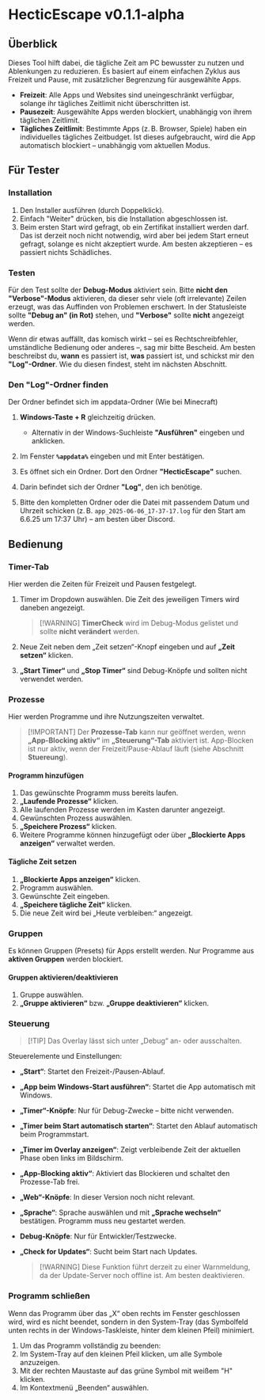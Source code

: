 # HecticEscape v0.1.1-alpha

## Überblick

Dieses Tool hilft dabei, die tägliche Zeit am PC bewusster zu nutzen und Ablenkungen zu reduzieren. Es basiert auf einem einfachen Zyklus aus Freizeit und Pause, mit zusätzlicher Begrenzung für ausgewählte Apps. 

* **Freizeit**: Alle Apps und Websites sind uneingeschränkt verfügbar, solange ihr tägliches Zeitlimit nicht überschritten ist.
* **Pausezeit**: Ausgewählte Apps werden blockiert, unabhängig von ihrem täglichen Zeitlimit.
* **Tägliches Zeitlimit**: Bestimmte Apps (z. B. Browser, Spiele) haben ein individuelles tägliches Zeitbudget. Ist dieses aufgebraucht, wird die App automatisch blockiert – unabhängig vom aktuellen Modus.

## Für Tester

### Installation

1. Den Installer ausführen (durch Doppelklick).
2. Einfach "Weiter" drücken, bis die Installation abgeschlossen ist.
3. Beim ersten Start wird gefragt, ob ein Zertifikat installiert werden darf. Das ist derzeit noch nicht notwendig, wird aber bei jedem Start erneut gefragt, solange es nicht akzeptiert wurde. Am besten akzeptieren – es passiert nichts Schädliches.

### Testen

Für den Test sollte der **Debug-Modus** aktiviert sein. Bitte **nicht den "Verbose"-Modus** aktivieren, da dieser sehr viele (oft irrelevante) Zeilen erzeugt, was das Auffinden von Problemen erschwert. In der Statusleiste sollte **"Debug an" (in Rot)** stehen, und **"Verbose"** sollte **nicht** angezeigt werden.

Wenn dir etwas auffällt, das komisch wirkt – sei es Rechtschreibfehler, umständliche Bedienung oder anderes –, sag mir bitte Bescheid. Am besten beschreibst du, **wann** es passiert ist, **was** passiert ist, und schickst mir den **"Log"-Ordner**. Wie du diesen findest, steht im nächsten Abschnitt.

### Den "Log"-Ordner finden

Der Ordner befindet sich im appdata-Ordner (Wie bei Minecraft)
1. **Windows-Taste + R** gleichzeitig drücken.

   * Alternativ in der Windows-Suchleiste **"Ausführen"** eingeben und anklicken.
2. Im Fenster **`%appdata%`** eingeben und mit Enter bestätigen.
3. Es öffnet sich ein Ordner. Dort den Ordner **"HecticEscape"** suchen.
4. Darin befindet sich der Ordner **"Log"**, den ich benötige.
5. Bitte den kompletten Ordner oder die Datei mit passendem Datum und Uhrzeit schicken (z. B. `app_2025-06-06_17-37-17.log` für den Start am 6.6.25 um 17:37 Uhr) – am besten über Discord.

## Bedienung

### Timer-Tab

Hier werden die Zeiten für Freizeit und Pausen festgelegt.

1. Timer im Dropdown auswählen. Die Zeit des jeweiligen Timers wird daneben angezeigt.

   > \[!WARNING]
   > **TimerCheck** wird im Debug-Modus gelistet und sollte **nicht verändert** werden.
2. Neue Zeit neben dem „Zeit setzen“-Knopf eingeben und auf **„Zeit setzen“** klicken.
3. **„Start Timer“** und **„Stop Timer“** sind Debug-Knöpfe und sollten nicht verwendet werden.

### Prozesse

Hier werden Programme und ihre Nutzungszeiten verwaltet.

> \[!IMPORTANT]
> Der **Prozesse-Tab** kann nur geöffnet werden, wenn **„App-Blocking aktiv“** im **„Steuerung“-Tab** aktiviert ist.
> App-Blocken ist nur aktiv, wenn der Freizeit/Pause-Ablauf läuft (siehe Abschnitt **Stuereung**).

#### Programm hinzufügen

1. Das gewünschte Programm muss bereits laufen.
2. **„Laufende Prozesse“** klicken.
3. Alle laufenden Prozesse werden im Kasten darunter angezeigt.
4. Gewünschten Prozess auswählen.
5. **„Speichere Prozess“** klicken.
6. Weitere Programme können hinzugefügt oder über **„Blockierte Apps anzeigen“** verwaltet werden.

#### Tägliche Zeit setzen

1. **„Blockierte Apps anzeigen“** klicken.
2. Programm auswählen.
3. Gewünschte Zeit eingeben.
4. **„Speichere tägliche Zeit“** klicken.
5. Die neue Zeit wird bei „Heute verbleiben:“ angezeigt.

### Gruppen

Es können Gruppen (Presets) für Apps erstellt werden. Nur Programme aus **aktiven Gruppen** werden blockiert.

#### Gruppen aktivieren/deaktivieren

1. Gruppe auswählen.
2. **„Gruppe aktivieren“** bzw. **„Gruppe deaktivieren“** klicken.

### Steuerung

> \[!TIP]
> Das Overlay lässt sich unter „Debug“ an- oder ausschalten.

Steuerelemente und Einstellungen:

* **„Start“**: Startet den Freizeit-/Pausen-Ablauf.
* **„App beim Windows-Start ausführen“**: Startet die App automatisch mit Windows.
* **„Timer“-Knöpfe**: Nur für Debug-Zwecke – bitte nicht verwenden.
* **„Timer beim Start automatisch starten“**: Startet den Ablauf automatisch beim Programmstart.
* **„Timer im Overlay anzeigen“**: Zeigt verbleibende Zeit der aktuellen Phase oben links im Bildschirm.
* **„App-Blocking aktiv“**: Aktiviert das Blockieren und schaltet den Prozesse-Tab frei.
* **„Web“-Knöpfe**: In dieser Version noch nicht relevant.
* **„Sprache“**: Sprache auswählen und mit **„Sprache wechseln“** bestätigen. Programm muss neu gestartet werden.
* **Debug-Knöpfe**: Nur für Entwickler/Testzwecke.
* **„Check for Updates“**: Sucht beim Start nach Updates.

  > \[!WARNING]
  > Diese Funktion führt derzeit zu einer Warnmeldung, da der Update-Server noch offline ist. Am besten deaktivieren.

### Programm schließen

Wenn das Programm über das „X“ oben rechts im Fenster geschlossen wird, wird es nicht beendet, sondern in den System-Tray (das Symbolfeld unten rechts in der Windows-Taskleiste, hinter dem kleinen Pfeil) minimiert.

1. Um das Programm vollständig zu beenden:
2. Im System-Tray auf den kleinen Pfeil klicken, um alle Symbole anzuzeigen.
3. Mit der rechten Maustaste auf das grüne Symbol mit weißem "H" klicken.
4. Im Kontextmenü „Beenden“ auswählen.





